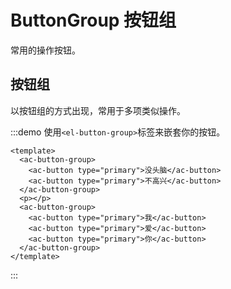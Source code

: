 # ButtonGroup 按钮组

常用的操作按钮。

## 按钮组

以按钮组的方式出现，常用于多项类似操作。

:::demo 使用`<el-button-group>`标签来嵌套你的按钮。

```vue
<template>
  <ac-button-group>
    <ac-button type="primary">没头脑</ac-button>
    <ac-button type="primary">不高兴</ac-button>
  </ac-button-group>
  <p></p>
  <ac-button-group>
    <ac-button type="primary">我</ac-button>
    <ac-button type="primary">爱</ac-button>
    <ac-button type="primary">你</ac-button>
  </ac-button-group>
</template>
```

:::

